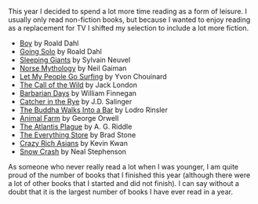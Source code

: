 This year I decided to spend a lot more time reading as a form of leisure. I usually only read non-fiction books, but because I wanted to enjoy reading as a replacement for TV I shifted my selection to include a lot more fiction.


- [Boy]() by Roald Dahl
- [Going Solo]() by Roald Dahl
- [Sleeping Giants]() by Sylvain Neuvel
- [Norse Mythology]() by Neil Gaiman
- [Let My People Go Surfing]() by Yvon Chouinard
- [The Call of the Wild]() by Jack London
- [Barbarian Days]() by William Finnegan
- [Catcher in the Rye]() by J.D. Salinger
- [The Buddha Walks Into a Bar]() by Lodro Rinsler
- [Animal Farm]() by George Orwell
- [The Atlantis Plague]() by A. G. Riddle
- [The Everything Store]() by Brad Stone
- [Crazy Rich Asians]() by Kevin Kwan
- [Snow Crash]() by Neal Stephenson


As someone who never really read a lot when I was younger, I am quite proud of the number of books that I finished this year (although there were a lot of other books that I started and did not finish). I can say without a doubt that it is the largest number of books I have ever read in a year.
